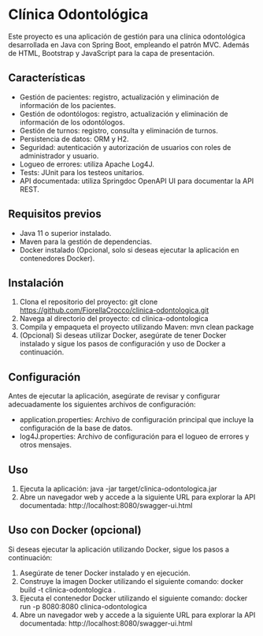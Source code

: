 # Clínica Odontológica
Este proyecto es una aplicación de gestión para una clínica odontológica desarrollada en Java con Spring Boot, empleando el patrón MVC. 
Además de HTML, Bootstrap y JavaScript para la capa de presentación.

## Características
* Gestión de pacientes: registro, actualización y eliminación de información de los pacientes.
* Gestión de odontólogos: registro, actualización y eliminación de información de los odontólogos.
* Gestión de turnos: registro, consulta y eliminación de turnos.
* Persistencia de datos: ORM y H2.
* Seguridad: autenticación y autorización de usuarios con roles de administrador y usuario.
* Logueo de errores: utiliza Apache Log4J.
* Tests: JUnit para los testeos unitarios.
* API documentada: utiliza Springdoc OpenAPI UI para documentar la API REST.

## Requisitos previos
* Java 11 o superior instalado.
* Maven para la gestión de dependencias.
* Docker instalado (Opcional, solo si deseas ejecutar la aplicación en contenedores Docker).

## Instalación
1. Clona el repositorio del proyecto: git clone https://github.com/FiorellaCrocco/clinica-odontologica.git
2. Navega al directorio del proyecto: cd clinica-odontologica
3. Compila y empaqueta el proyecto utilizando Maven: mvn clean package
4. (Opcional) Si deseas utilizar Docker, asegúrate de tener Docker instalado y sigue los pasos de configuración y uso de Docker a continuación.

## Configuración
Antes de ejecutar la aplicación, asegúrate de revisar y configurar adecuadamente los siguientes archivos de configuración:
* application.properties: Archivo de configuración principal que incluye la configuración de la base de datos.
* log4J.properties: Archivo de configuración para el logueo de errores y otros mensajes.

## Uso
1. Ejecuta la aplicación: java -jar target/clinica-odontologica.jar
2. Abre un navegador web y accede a la siguiente URL para explorar la API documentada: http://localhost:8080/swagger-ui.html

## Uso con Docker **(opcional)**
Si deseas ejecutar la aplicación utilizando Docker, sigue los pasos a continuación:
1. Asegúrate de tener Docker instalado y en ejecución.
2. Construye la imagen Docker utilizando el siguiente comando: docker build -t clinica-odontologica .
3. Ejecuta el contenedor Docker utilizando el siguiente comando: docker run -p 8080:8080 clinica-odontologica
4. Abre un navegador web y accede a la siguiente URL para explorar la API documentada: http://localhost:8080/swagger-ui.html
